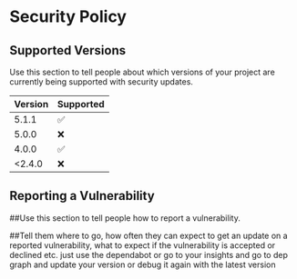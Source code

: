 # Security Policy

## Supported Versions

Use this section to tell people about which versions of your project are
currently being supported with security updates.

| Version | Supported          |
| ------- | ------------------ |
| 5.1.1   | :white_check_mark: |
| 5.0.0   | :x:                |
| 4.0.0   | :white_check_mark: |
| <2.4.0   | :x:                |

## Reporting a Vulnerability

##Use this section to tell people how to report a vulnerability.

##Tell them where to go, how often they can expect to get an update on a
reported vulnerability, what to expect if the vulnerability is accepted or
declined etc. just use the dependabot or go to your insights and go to dep graph and update your version or debug it again with the latest version
